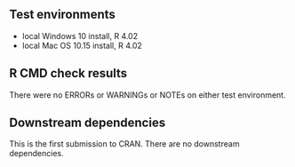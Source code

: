 ## Test environments
* local Windows 10 install, R 4.02
* local Mac OS 10.15 install, R 4.02 

## R CMD check results
There were no ERRORs or WARNINGs or NOTEs on either test environment.

## Downstream dependencies
This is the first submission to CRAN. There are no downstream dependencies.
